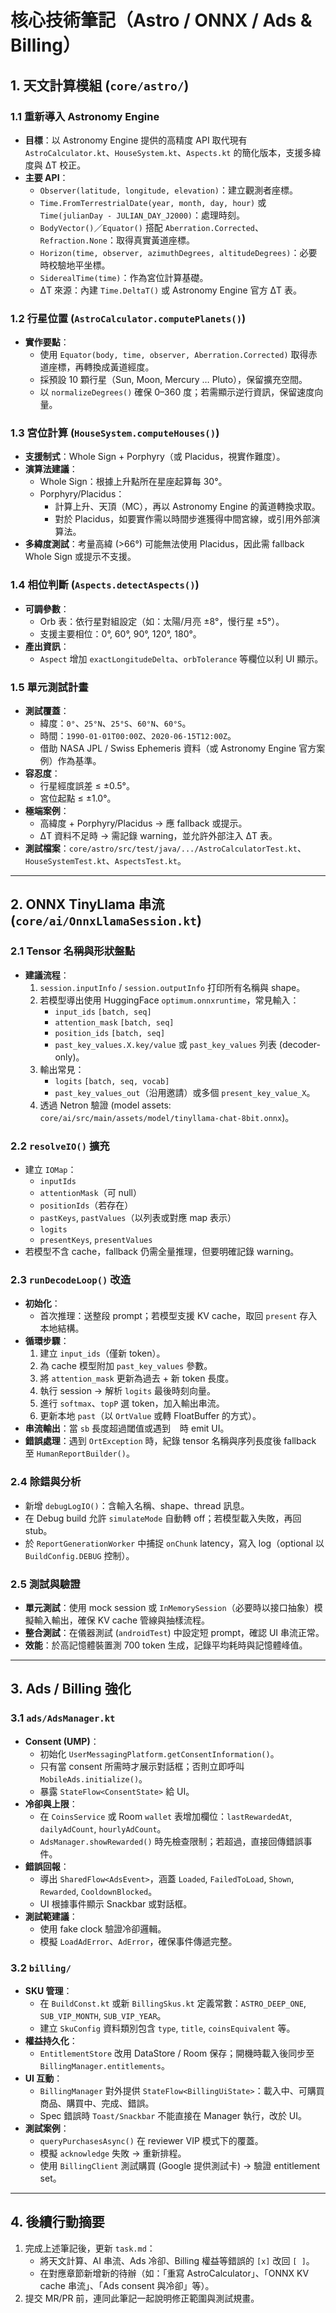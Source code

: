 # 核心技術筆記（Astro / ONNX / Ads & Billing）

## 1. 天文計算模組 (`core/astro/`)

### 1.1 重新導入 Astronomy Engine
- **目標**：以 Astronomy Engine 提供的高精度 API 取代現有 `AstroCalculator.kt`、`HouseSystem.kt`、`Aspects.kt` 的簡化版本，支援多緯度與 ΔT 校正。
- **主要 API**：
  - `Observer(latitude, longitude, elevation)`：建立觀測者座標。
  - `Time.FromTerrestrialDate(year, month, day, hour)` 或 `Time(julianDay - JULIAN_DAY_J2000)`：處理時刻。
  - `BodyVector()`／`Equator()` 搭配 `Aberration.Corrected`、`Refraction.None`：取得真實黃道座標。
  - `Horizon(time, observer, azimuthDegrees, altitudeDegrees)`：必要時校驗地平坐標。
  - `SiderealTime(time)`：作為宮位計算基礎。
  - ΔT 來源：內建 `Time.DeltaT()` 或 Astronomy Engine 官方 ΔT 表。

### 1.2 行星位置 (`AstroCalculator.computePlanets()`)
- **實作要點**：
  - 使用 `Equator(body, time, observer, Aberration.Corrected)` 取得赤道座標，再轉換成黃道經度。
  - 採預設 10 顆行星（Sun, Moon, Mercury … Pluto），保留擴充空間。
  - 以 `normalizeDegrees()` 確保 0–360 度；若需顯示逆行資訊，保留速度向量。

### 1.3 宮位計算 (`HouseSystem.computeHouses()`)
- **支援制式**：Whole Sign + Porphyry（或 Placidus，視實作難度）。
- **演算法建議**：
  - Whole Sign：根據上升點所在星座起算每 30°。
  - Porphyry/Placidus：
    - 計算上升、天頂（MC），再以 Astronomy Engine 的黃道轉換求取。
    - 對於 Placidus，如要實作需以時間步進獲得中間宮線，或引用外部演算法。
- **多緯度測試**：考量高緯 (>66°) 可能無法使用 Placidus，因此需 fallback Whole Sign 或提示不支援。

### 1.4 相位判斷 (`Aspects.detectAspects()`)
- **可調參數**：
  - Orb 表：依行星對組設定（如：太陽/月亮 ±8°，慢行星 ±5°）。
  - 支援主要相位：0°, 60°, 90°, 120°, 180°。
- **產出資訊**：
  - `Aspect` 增加 `exactLongitudeDelta`、`orbTolerance` 等欄位以利 UI 顯示。

### 1.5 單元測試計畫
- **測試覆蓋**：
  - 緯度：`0°`、`25°N`、`25°S`、`60°N`、`60°S`。
  - 時間：`1990-01-01T00:00Z`、`2020-06-15T12:00Z`。
  - 借助 NASA JPL / Swiss Ephemeris 資料（或 Astronomy Engine 官方案例）作為基準。
- **容忍度**：
  - 行星經度誤差 ≤ ±0.5°。
  - 宮位起點 ≤ ±1.0°。
- **極端案例**：
  - 高緯度 + Porphyry/Placidus → 應 fallback 或提示。
  - ΔT 資料不足時 → 需記錄 warning，並允許外部注入 ΔT 表。
- **測試檔案**：`core/astro/src/test/java/.../AstroCalculatorTest.kt`、`HouseSystemTest.kt`、`AspectsTest.kt`。

---

## 2. ONNX TinyLlama 串流 (`core/ai/OnnxLlamaSession.kt`)

### 2.1 Tensor 名稱與形狀盤點
- **建議流程**：
  1. `session.inputInfo` / `session.outputInfo` 打印所有名稱與 shape。
  2. 若模型導出使用 HuggingFace `optimum.onnxruntime`，常見輸入：
     - `input_ids` `[batch, seq]`
     - `attention_mask` `[batch, seq]`
     - `position_ids` `[batch, seq]`
     - `past_key_values.X.key/value` 或 `past_key_values` 列表 (decoder-only)。
  3. 輸出常見：
     - `logits` `[batch, seq, vocab]`
     - `past_key_values_out`（沿用邀請）或多個 `present_key_value_X`。
  4. 透過 Netron 驗證 (model assets: `core/ai/src/main/assets/model/tinyllama-chat-8bit.onnx`)。

### 2.2 `resolveIO()` 擴充
- 建立 `IOMap`：
  - `inputIds`
  - `attentionMask`（可 null）
  - `positionIds`（若存在）
  - `pastKeys`, `pastValues`（以列表或對應 map 表示）
  - `logits`
  - `presentKeys`, `presentValues`
- 若模型不含 cache，fallback 仍需全量推理，但要明確記錄 warning。

### 2.3 `runDecodeLoop()` 改造
- **初始化**：
  - 首次推理：送整段 prompt；若模型支援 KV cache，取回 `present` 存入本地結構。
- **循環步驟**：
  1. 建立 `input_ids`（僅新 token）。
  2. 為 cache 模型附加 `past_key_values` 參數。
  3. 將 `attention_mask` 更新為過去 + 新 token 長度。
  4. 執行 session → 解析 `logits` 最後時刻向量。
  5. 進行 `softmax`、`topP` 選 token，加入輸出串流。
  6. 更新本地 `past`（以 `OrtValue` 或轉 FloatBuffer 的方式）。
- **串流輸出**：當 `sb` 長度超過閾值或遇到 `
` 時 emit UI。
- **錯誤處理**：遇到 `OrtException` 時，紀錄 tensor 名稱與序列長度後 fallback 至 `HumanReportBuilder()`。

### 2.4 除錯與分析
- 新增 `debugLogIO()`：含輸入名稱、shape、thread 訊息。
- 在 Debug build 允許 `simulateMode` 自動轉 off；若模型載入失敗，再回 stub。
- 於 `ReportGenerationWorker` 中捕捉 `onChunk` latency，寫入 log（optional 以 `BuildConfig.DEBUG` 控制）。

### 2.5 測試與驗證
- **單元測試**：使用 mock session 或 `InMemorySession`（必要時以接口抽象）模擬輸入輸出，確保 KV cache 管線與抽樣流程。
- **整合測試**：在儀器測試 (`androidTest`) 中設定短 prompt，確認 UI 串流正常。
- **效能**：於高記憶體裝置測 700 token 生成，記錄平均耗時與記憶體峰值。

---

## 3. Ads / Billing 強化

### 3.1 `ads/AdsManager.kt`
- **Consent (UMP)**：
  - 初始化 `UserMessagingPlatform.getConsentInformation()`。
  - 只有當 consent 所需時才展示對話框；否則立即呼叫 `MobileAds.initialize()`。
  - 暴露 `StateFlow<ConsentState>` 給 UI。
- **冷卻與上限**：
  - 在 `CoinsService` 或 Room `wallet` 表增加欄位：`lastRewardedAt`, `dailyAdCount`, `hourlyAdCount`。
  - `AdsManager.showRewarded()` 時先檢查限制；若超過，直接回傳錯誤事件。
- **錯誤回報**：
  - 導出 `SharedFlow<AdsEvent>`，涵蓋 `Loaded`, `FailedToLoad`, `Shown`, `Rewarded`, `CooldownBlocked`。
  - UI 根據事件顯示 Snackbar 或對話框。
- **測試範建議**：
  - 使用 fake clock 驗證冷卻邏輯。
  - 模擬 `LoadAdError`、`AdError`，確保事件傳遞完整。

### 3.2 `billing/`
- **SKU 管理**：
  - 在 `BuildConst.kt` 或新 `BillingSkus.kt` 定義常數：`ASTRO_DEEP_ONE`, `SUB_VIP_MONTH`, `SUB_VIP_YEAR`。
  - 建立 `SkuConfig` 資料類別包含 `type`, `title`, `coinsEquivalent` 等。
- **權益持久化**：
  - `EntitlementStore` 改用 DataStore / Room 保存；開機時載入後同步至 `BillingManager.entitlements`。
- **UI 互動**：
  - `BillingManager` 對外提供 `StateFlow<BillingUiState>`：載入中、可購買商品、購買中、完成、錯誤。
  - Spec 錯誤時 `Toast/Snackbar` 不能直接在 Manager 執行，改於 UI。
- **測試案例**：
  - `queryPurchasesAsync()` 在 reviewer VIP 模式下的覆蓋。
  - 模擬 `acknowledge` 失敗 -> 重新排程。
  - 使用 `BillingClient` 測試購買 (Google 提供測試卡) → 驗證 entitlement set。

---

## 4. 後續行動摘要

1. 完成上述筆記後，更新 `task.md`：
   - 將天文計算、AI 串流、Ads 冷卻、Billing 權益等錯誤的 `[x]` 改回 `[ ]`。
   - 在對應章節新增新的待辦（如：「重寫 AstroCalculator」、「ONNX KV cache 串流」、「Ads consent 與冷卻」等）。
2. 提交 MR/PR 前，連同此筆記一起說明修正範圍與測試規畫。
